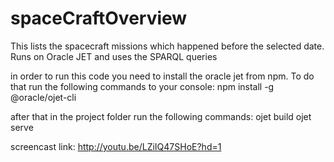# spaceCraftOverview
This lists the spacecraft missions which happened before the selected date. Runs on Oracle JET and uses the SPARQL queries

in order to run this code you need to install the oracle jet from npm.
To do that run the following commands to your console:
npm install -g @oracle/ojet-cli

after that in the project folder run the following commands:
ojet build
ojet serve

screencast link: http://youtu.be/LZiIQ47SHoE?hd=1
